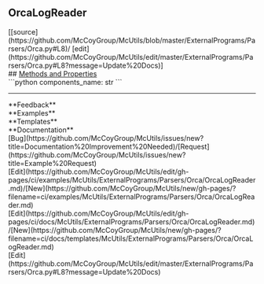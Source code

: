 ## <a id="McUtils.ExternalPrograms.Parsers.Orca.OrcaLogReader">OrcaLogReader</a> 

<div class="docs-source-link" markdown="1">
[[source](https://github.com/McCoyGroup/McUtils/blob/master/ExternalPrograms/Parsers/Orca.py#L8)/
[edit](https://github.com/McCoyGroup/McUtils/edit/master/ExternalPrograms/Parsers/Orca.py#L8?message=Update%20Docs)]
</div>









<div class="collapsible-section">
 <div class="collapsible-section collapsible-section-header" markdown="1">
## <a class="collapse-link" data-toggle="collapse" href="#methods" markdown="1"> Methods and Properties</a> <a class="float-right" data-toggle="collapse" href="#methods"><i class="fa fa-chevron-down"></i></a>
 </div>
 <div class="collapsible-section collapsible-section-body collapse show" id="methods" markdown="1">
 ```python
components_name: str
```

 </div>
</div>












---


<div markdown="1" class="text-secondary">
<div class="container">
  <div class="row">
   <div class="col" markdown="1">
**Feedback**   
</div>
   <div class="col" markdown="1">
**Examples**   
</div>
   <div class="col" markdown="1">
**Templates**   
</div>
   <div class="col" markdown="1">
**Documentation**   
</div>
   <div class="col" markdown="1">
   
</div>
   <div class="col" markdown="1">
   
</div>
   <div class="col" markdown="1">
   
</div>
</div>
  <div class="row">
   <div class="col" markdown="1">
[Bug](https://github.com/McCoyGroup/McUtils/issues/new?title=Documentation%20Improvement%20Needed)/[Request](https://github.com/McCoyGroup/McUtils/issues/new?title=Example%20Request)   
</div>
   <div class="col" markdown="1">
[Edit](https://github.com/McCoyGroup/McUtils/edit/gh-pages/ci/examples/McUtils/ExternalPrograms/Parsers/Orca/OrcaLogReader.md)/[New](https://github.com/McCoyGroup/McUtils/new/gh-pages/?filename=ci/examples/McUtils/ExternalPrograms/Parsers/Orca/OrcaLogReader.md)   
</div>
   <div class="col" markdown="1">
[Edit](https://github.com/McCoyGroup/McUtils/edit/gh-pages/ci/docs/McUtils/ExternalPrograms/Parsers/Orca/OrcaLogReader.md)/[New](https://github.com/McCoyGroup/McUtils/new/gh-pages/?filename=ci/docs/templates/McUtils/ExternalPrograms/Parsers/Orca/OrcaLogReader.md)   
</div>
   <div class="col" markdown="1">
[Edit](https://github.com/McCoyGroup/McUtils/edit/master/ExternalPrograms/Parsers/Orca.py#L8?message=Update%20Docs)   
</div>
   <div class="col" markdown="1">
   
</div>
   <div class="col" markdown="1">
   
</div>
   <div class="col" markdown="1">
   
</div>
</div>
</div>
</div>
